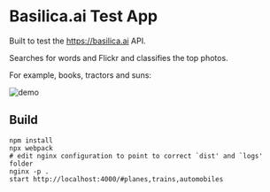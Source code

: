 # Basilica.ai Test App

Built to test the https://basilica.ai API.

Searches for words and Flickr and classifies the top photos.

For example, books, tractors and suns:

![demo](demo.gif)

## Build

```
npm install
npx webpack
# edit nginx configuration to point to correct `dist' and `logs' folder
nginx -p .
start http://localhost:4000/#planes,trains,automobiles
```
